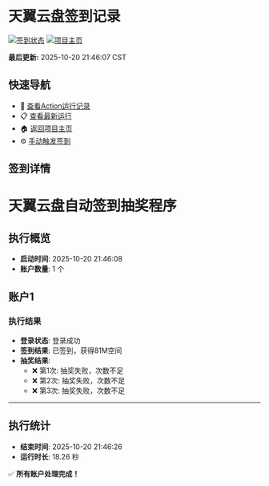 # 天翼云盘签到记录

[![签到状态](https://github.com/bddddd/189pan/actions/workflows/main.yml/badge.svg)](https://github.com/bddddd/189pan/actions/workflows/main.yml) [![项目主页](https://img.shields.io/badge/GitHub-项目主页-blue?logo=github)](https://github.com/bddddd/189pan)

**最后更新:** 2025-10-20 21:46:07 CST

## 快速导航

- 🔄 [查看Action运行记录](https://github.com/bddddd/189pan/actions)
- 📋 [查看最新运行](https://github.com/bddddd/189pan/actions/runs/18654054241)
- 🏠 [返回项目主页](https://github.com/bddddd/189pan)
- ⚙️ [手动触发签到](https://github.com/bddddd/189pan/actions/workflows/main.yml)

## 签到详情

# 天翼云盘自动签到抽奖程序

## 执行概览
- **启动时间**: 2025-10-20 21:46:08
- **账户数量**: 1 个

## 账户1
### 执行结果
- **登录状态**: 登录成功
- **签到结果**: 已签到，获得81M空间
- **抽奖结果**:
  - ❌ 第1次: 抽奖失败，次数不足
  - ❌ 第2次: 抽奖失败，次数不足
  - ❌ 第3次: 抽奖失败，次数不足

---
## 执行统计
- **结束时间**: 2025-10-20 21:46:26
- **运行时长**: 18.26 秒

✅ **所有账户处理完成！**
